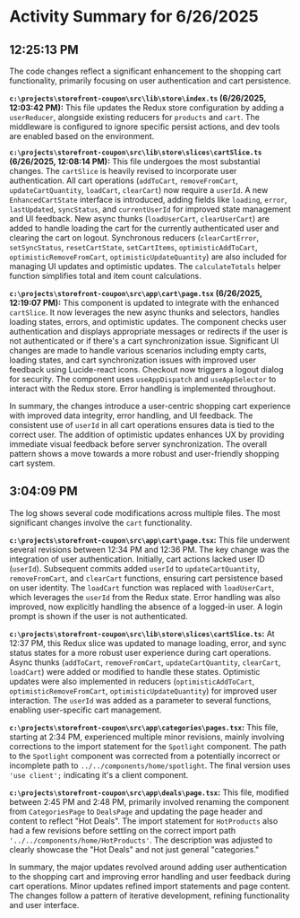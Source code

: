 # Activity Summary for 6/26/2025

## 12:25:13 PM
The code changes reflect a significant enhancement to the shopping cart functionality, primarily focusing on user authentication and cart persistence.

**`c:\projects\storefront-coupon\src\lib\store\index.ts` (6/26/2025, 12:03:42 PM):** This file updates the Redux store configuration by adding a `userReducer`, alongside existing reducers for `products` and `cart`.  The middleware is configured to ignore specific persist actions, and dev tools are enabled based on the environment.


**`c:\projects\storefront-coupon\src\lib\store\slices\cartSlice.ts` (6/26/2025, 12:08:14 PM):** This file undergoes the most substantial changes.  The `cartSlice` is heavily revised to incorporate user authentication.  All cart operations (`addToCart`, `removeFromCart`, `updateCartQuantity`, `loadCart`, `clearCart`) now require a `userId`. A new `EnhancedCartState` interface is introduced, adding fields like `loading`, `error`, `lastUpdated`, `syncStatus`, and `currentUserId` for improved state management and UI feedback. New async thunks (`loadUserCart`, `clearUserCart`) are added to handle loading the cart for the currently authenticated user and clearing the cart on logout.  Synchronous reducers (`clearCartError`, `setSyncStatus`, `resetCartState`, `setCartItems`, `optimisticAddToCart`, `optimisticRemoveFromCart`, `optimisticUpdateQuantity`) are also included for managing UI updates and optimistic updates.  The `calculateTotals` helper function simplifies total and item count calculations.


**`c:\projects\storefront-coupon\src\app\cart\page.tsx` (6/26/2025, 12:19:07 PM):** This component is updated to integrate with the enhanced `cartSlice`. It now leverages the new async thunks and selectors, handles loading states, errors, and optimistic updates.  The component checks user authentication and displays appropriate messages or redirects if the user is not authenticated or if there's a cart synchronization issue.  Significant UI changes are made to handle various scenarios including empty carts, loading states, and cart synchronization issues with improved user feedback using Lucide-react icons.  Checkout now triggers a logout dialog for security.  The component uses `useAppDispatch` and `useAppSelector` to interact with the Redux store.  Error handling is implemented throughout.


In summary, the changes introduce a user-centric shopping cart experience with improved data integrity, error handling, and UI feedback.  The consistent use of `userId` in all cart operations ensures data is tied to the correct user. The addition of optimistic updates enhances UX by providing immediate visual feedback before server synchronization.  The overall pattern shows a move towards a more robust and user-friendly shopping cart system.


## 3:04:09 PM
The log shows several code modifications across multiple files.  The most significant changes involve the `cart` functionality.

**`c:\projects\storefront-coupon\src\app\cart\page.tsx`:** This file underwent several revisions between 12:34 PM and 12:36 PM. The key change was the integration of user authentication.  Initially, cart actions lacked user ID (`userId`).  Subsequent commits added `userId` to `updateCartQuantity`, `removeFromCart`, and `clearCart` functions, ensuring cart persistence based on user identity.  The  `loadCart` function was replaced with `loadUserCart`, which leverages the `userId` from the Redux state.  Error handling was also improved, now explicitly handling the absence of a logged-in user. A login prompt is shown if the user is not authenticated.


**`c:\projects\storefront-coupon\src\lib\store\slices\cartSlice.ts`:** At 12:37 PM, this Redux slice was updated to manage loading, error, and sync status states for a more robust user experience during cart operations.  Async thunks (`addToCart`, `removeFromCart`, `updateCartQuantity`, `clearCart`, `loadCart`) were added or modified to handle these states.  Optimistic updates were also implemented in reducers (`optimisticAddToCart`, `optimisticRemoveFromCart`, `optimisticUpdateQuantity`) for improved user interaction. The `userId` was added as a parameter to several functions, enabling user-specific cart management.

**`c:\projects\storefront-coupon\src\app\categories\pages.tsx`:** This file, starting at 2:34 PM, experienced multiple minor revisions, mainly involving corrections to the import statement for the `Spotlight` component. The path to the `Spotlight` component was corrected from a potentially incorrect or incomplete path to `../../components/home/spotlight`. The final version uses `'use client';` indicating it's a client component.


**`c:\projects\storefront-coupon\src\app\deals\page.tsx`:** This file, modified between 2:45 PM and 2:48 PM, primarily involved renaming the component from `CategoriesPage` to `DealsPage` and updating the page header and content to reflect "Hot Deals". The import statement for `HotProducts` also had a few revisions before settling on the correct import path `'../../components/home/HotProducts'`.  The description was adjusted to clearly showcase the "Hot Deals" and not just general "categories."


In summary, the major updates revolved around adding user authentication to the shopping cart and improving error handling and user feedback during cart operations. Minor updates refined import statements and page content. The changes follow a pattern of iterative development, refining functionality and user interface.
